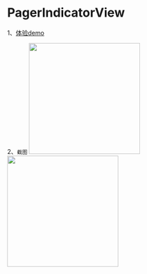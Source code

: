 # PagerIndicatorView

1、[体验demo](https://github.com/zhaozohar/PagerIndicatorView/tree/master/apk)

2、`截图`
<img src="https://github.com/zhaozohar/PagerIndicatorView/blob/master/picture/pic1.png" width=256 height=256 />
<img src="https://github.com/zhaozohar/PagerIndicatorView/blob/master/picture/pic2.png" width=256 height=256 />